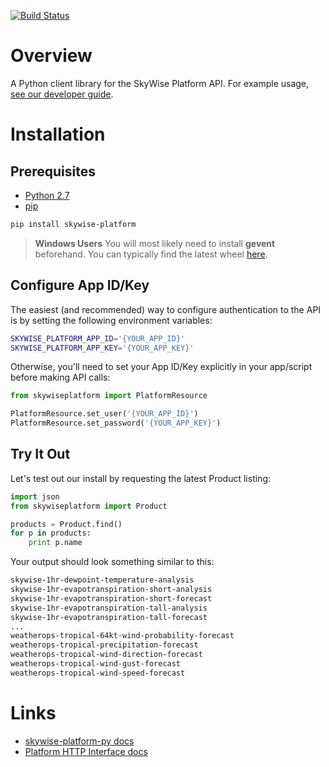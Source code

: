 [![Build Status](https://travis-ci.org/wdtinc/skywise-platform-py.svg?branch=master)](https://travis-ci.org/wdtinc/skywise-platform-py)

# Overview
A Python client library for the SkyWise Platform API. For example usage, [see our developer guide](http://docs.api.wdtinc.com/skywise-platform-py/en/latest/).

# Installation

## Prerequisites

- [Python 2.7](https://www.python.org/downloads/)
- [pip](https://pip.pypa.io/en/stable/installing/)

```bash
pip install skywise-platform
```

> **Windows Users**
> You will most likely need to install **gevent** beforehand. You can typically find the latest wheel [here](http://www.lfd.uci.edu/~gohlke/pythonlibs/#gevent).

## Configure App ID/Key
The easiest (and recommended) way to configure authentication to the API is by setting the following environment variables:

```bash
SKYWISE_PLATFORM_APP_ID='{YOUR_APP_ID}'
SKYWISE_PLATFORM_APP_KEY='{YOUR_APP_KEY}'
```

Otherwise, you'll need to set your App ID/Key explicitly in your app/script before making API calls:

```python
from skywiseplatform import PlatformResource

PlatformResource.set_user('{YOUR_APP_ID}')
PlatformResource.set_password('{YOUR_APP_KEY}')
```

## Try It Out
Let's test out our install by requesting the latest Product listing:

```python
import json
from skywiseplatform import Product

products = Product.find()
for p in products:
    print p.name
```

Your output should look something similar to this:

```bash
skywise-1hr-dewpoint-temperature-analysis
skywise-1hr-evapotranspiration-short-analysis
skywise-1hr-evapotranspiration-short-forecast
skywise-1hr-evapotranspiration-tall-analysis
skywise-1hr-evapotranspiration-tall-forecast
...
weatherops-tropical-64kt-wind-probability-forecast
weatherops-tropical-precipitation-forecast
weatherops-tropical-wind-direction-forecast
weatherops-tropical-wind-gust-forecast
weatherops-tropical-wind-speed-forecast
```

# Links
- [skywise-platform-py docs](http://docs.api.wdtinc.com/skywise-platform-py/en/latest/)
- [Platform HTTP Interface docs](http://docs.api.wdtinc.com/platform-api/en/latest/)
